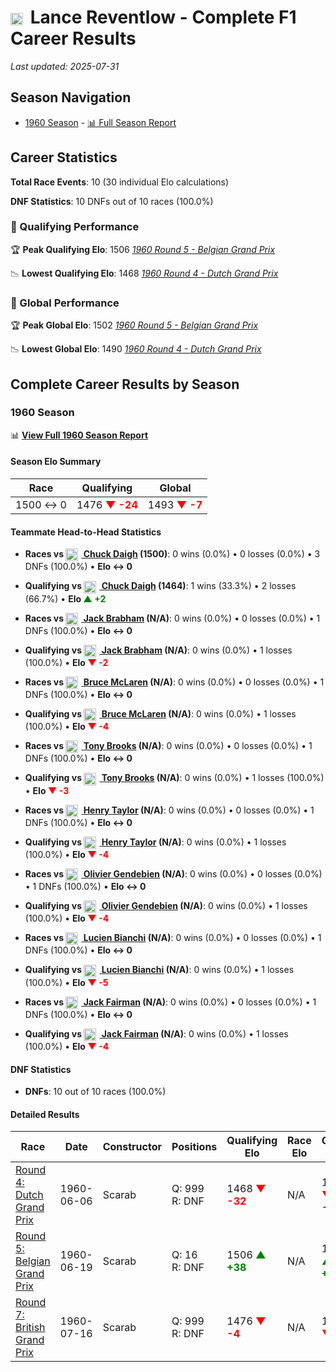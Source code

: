 # <img src="https://upload.wikimedia.org/wikipedia/commons/a/a4/Flag_of_the_United_States.svg" alt="United States" width="20" height="auto" style="vertical-align: middle; margin-right: 5px;" onerror="this.outerHTML='🇺🇸'; this.style.marginRight='5px';"/> Lance Reventlow - Complete F1 Career Results

*Last updated: 2025-07-31*

## Season Navigation

- [1960 Season](#1960-season) - [📊 Full Season Report](../seasons/1960-season-report)

## Career Statistics

**Total Race Events**: 10 (30 individual Elo calculations)

**DNF Statistics**: 10 DNFs out of 10 races (100.0%)

### 🏁 Qualifying Performance

🏆 **Peak Qualifying Elo**: 1506
   *[1960 Round 5 - Belgian Grand Prix](../seasons/1960-season-report#round-5-belgian-grand-prix)*

📉 **Lowest Qualifying Elo**: 1468
   *[1960 Round 4 - Dutch Grand Prix](../seasons/1960-season-report#round-4-dutch-grand-prix)*

### 🌟 Global Performance

🏆 **Peak Global Elo**: 1502
   *[1960 Round 5 - Belgian Grand Prix](../seasons/1960-season-report#round-5-belgian-grand-prix)*

📉 **Lowest Global Elo**: 1490
   *[1960 Round 4 - Dutch Grand Prix](../seasons/1960-season-report#round-4-dutch-grand-prix)*


## Complete Career Results by Season

### 1960 Season

📊 **[View Full 1960 Season Report](../seasons/1960-season-report)**

#### Season Elo Summary

| Race | Qualifying | Global |
|------|------------|--------|
| 1500 ↔ 0 | 1476 **<span style="color: red;">▼ -24</span>** | 1493 **<span style="color: red;">▼ -7</span>** |

#### Teammate Head-to-Head Statistics

- **Races vs [<img src="https://upload.wikimedia.org/wikipedia/commons/a/a4/Flag_of_the_United_States.svg" alt="United States" width="20" height="auto" style="vertical-align: middle; margin-right: 5px;" onerror="this.outerHTML='🇺🇸'; this.style.marginRight='5px';"/> Chuck Daigh](chuck-daigh) (1500)**: 0 wins (0.0%) • 0 losses (0.0%) • 3 DNFs (100.0%) • **Elo ↔ 0**
- **Qualifying vs [<img src="https://upload.wikimedia.org/wikipedia/commons/a/a4/Flag_of_the_United_States.svg" alt="United States" width="20" height="auto" style="vertical-align: middle; margin-right: 5px;" onerror="this.outerHTML='🇺🇸'; this.style.marginRight='5px';"/> Chuck Daigh](chuck-daigh) (1464)**: 1 wins (33.3%) • 2 losses (66.7%) • **Elo **<span style="color: green;">▲ +2</span>****

- **Races vs [<img src="https://upload.wikimedia.org/wikipedia/commons/8/88/Flag_of_Australia_%28converted%29.svg" alt="Australia" width="20" height="auto" style="vertical-align: middle; margin-right: 5px;" onerror="this.outerHTML='🇦🇺'; this.style.marginRight='5px';"/> Jack Brabham](jack-brabham) (N/A)**: 0 wins (0.0%) • 0 losses (0.0%) • 1 DNFs (100.0%) • **Elo ↔ 0**
- **Qualifying vs [<img src="https://upload.wikimedia.org/wikipedia/commons/8/88/Flag_of_Australia_%28converted%29.svg" alt="Australia" width="20" height="auto" style="vertical-align: middle; margin-right: 5px;" onerror="this.outerHTML='🇦🇺'; this.style.marginRight='5px';"/> Jack Brabham](jack-brabham) (N/A)**: 0 wins (0.0%) • 1 losses (100.0%) • **Elo **<span style="color: red;">▼ -2</span>****

- **Races vs [<img src="https://upload.wikimedia.org/wikipedia/commons/3/3e/Flag_of_New_Zealand.svg" alt="New Zealand" width="20" height="auto" style="vertical-align: middle; margin-right: 5px;" onerror="this.outerHTML='🇳🇿'; this.style.marginRight='5px';"/> Bruce McLaren](bruce-mclaren) (N/A)**: 0 wins (0.0%) • 0 losses (0.0%) • 1 DNFs (100.0%) • **Elo ↔ 0**
- **Qualifying vs [<img src="https://upload.wikimedia.org/wikipedia/commons/3/3e/Flag_of_New_Zealand.svg" alt="New Zealand" width="20" height="auto" style="vertical-align: middle; margin-right: 5px;" onerror="this.outerHTML='🇳🇿'; this.style.marginRight='5px';"/> Bruce McLaren](bruce-mclaren) (N/A)**: 0 wins (0.0%) • 1 losses (100.0%) • **Elo **<span style="color: red;">▼ -4</span>****

- **Races vs [<img src="https://upload.wikimedia.org/wikipedia/commons/thumb/8/83/Flag_of_the_United_Kingdom_%283-5%29.svg/512px-Flag_of_the_United_Kingdom_%283-5%29.svg.png?20250726143817" alt="United Kingdom" width="20" height="auto" style="vertical-align: middle; margin-right: 5px;" onerror="this.outerHTML='🇬🇧'; this.style.marginRight='5px';"/> Tony Brooks](tony-brooks) (N/A)**: 0 wins (0.0%) • 0 losses (0.0%) • 1 DNFs (100.0%) • **Elo ↔ 0**
- **Qualifying vs [<img src="https://upload.wikimedia.org/wikipedia/commons/thumb/8/83/Flag_of_the_United_Kingdom_%283-5%29.svg/512px-Flag_of_the_United_Kingdom_%283-5%29.svg.png?20250726143817" alt="United Kingdom" width="20" height="auto" style="vertical-align: middle; margin-right: 5px;" onerror="this.outerHTML='🇬🇧'; this.style.marginRight='5px';"/> Tony Brooks](tony-brooks) (N/A)**: 0 wins (0.0%) • 1 losses (100.0%) • **Elo **<span style="color: red;">▼ -3</span>****

- **Races vs [<img src="https://upload.wikimedia.org/wikipedia/commons/thumb/8/83/Flag_of_the_United_Kingdom_%283-5%29.svg/512px-Flag_of_the_United_Kingdom_%283-5%29.svg.png?20250726143817" alt="United Kingdom" width="20" height="auto" style="vertical-align: middle; margin-right: 5px;" onerror="this.outerHTML='🇬🇧'; this.style.marginRight='5px';"/> Henry Taylor](henry-taylor) (N/A)**: 0 wins (0.0%) • 0 losses (0.0%) • 1 DNFs (100.0%) • **Elo ↔ 0**
- **Qualifying vs [<img src="https://upload.wikimedia.org/wikipedia/commons/thumb/8/83/Flag_of_the_United_Kingdom_%283-5%29.svg/512px-Flag_of_the_United_Kingdom_%283-5%29.svg.png?20250726143817" alt="United Kingdom" width="20" height="auto" style="vertical-align: middle; margin-right: 5px;" onerror="this.outerHTML='🇬🇧'; this.style.marginRight='5px';"/> Henry Taylor](henry-taylor) (N/A)**: 0 wins (0.0%) • 1 losses (100.0%) • **Elo **<span style="color: red;">▼ -4</span>****

- **Races vs [<img src="https://upload.wikimedia.org/wikipedia/commons/6/65/Flag_of_Belgium.svg" alt="Belgium" width="20" height="auto" style="vertical-align: middle; margin-right: 5px;" onerror="this.outerHTML='🇧🇪'; this.style.marginRight='5px';"/> Olivier Gendebien](olivier-gendebien) (N/A)**: 0 wins (0.0%) • 0 losses (0.0%) • 1 DNFs (100.0%) • **Elo ↔ 0**
- **Qualifying vs [<img src="https://upload.wikimedia.org/wikipedia/commons/6/65/Flag_of_Belgium.svg" alt="Belgium" width="20" height="auto" style="vertical-align: middle; margin-right: 5px;" onerror="this.outerHTML='🇧🇪'; this.style.marginRight='5px';"/> Olivier Gendebien](olivier-gendebien) (N/A)**: 0 wins (0.0%) • 1 losses (100.0%) • **Elo **<span style="color: red;">▼ -4</span>****

- **Races vs [<img src="https://upload.wikimedia.org/wikipedia/commons/6/65/Flag_of_Belgium.svg" alt="Belgium" width="20" height="auto" style="vertical-align: middle; margin-right: 5px;" onerror="this.outerHTML='🇧🇪'; this.style.marginRight='5px';"/> Lucien Bianchi](lucien-bianchi) (N/A)**: 0 wins (0.0%) • 0 losses (0.0%) • 1 DNFs (100.0%) • **Elo ↔ 0**
- **Qualifying vs [<img src="https://upload.wikimedia.org/wikipedia/commons/6/65/Flag_of_Belgium.svg" alt="Belgium" width="20" height="auto" style="vertical-align: middle; margin-right: 5px;" onerror="this.outerHTML='🇧🇪'; this.style.marginRight='5px';"/> Lucien Bianchi](lucien-bianchi) (N/A)**: 0 wins (0.0%) • 1 losses (100.0%) • **Elo **<span style="color: red;">▼ -5</span>****

- **Races vs [<img src="https://upload.wikimedia.org/wikipedia/commons/thumb/8/83/Flag_of_the_United_Kingdom_%283-5%29.svg/512px-Flag_of_the_United_Kingdom_%283-5%29.svg.png?20250726143817" alt="United Kingdom" width="20" height="auto" style="vertical-align: middle; margin-right: 5px;" onerror="this.outerHTML='🇬🇧'; this.style.marginRight='5px';"/> Jack Fairman](jack-fairman) (N/A)**: 0 wins (0.0%) • 0 losses (0.0%) • 1 DNFs (100.0%) • **Elo ↔ 0**
- **Qualifying vs [<img src="https://upload.wikimedia.org/wikipedia/commons/thumb/8/83/Flag_of_the_United_Kingdom_%283-5%29.svg/512px-Flag_of_the_United_Kingdom_%283-5%29.svg.png?20250726143817" alt="United Kingdom" width="20" height="auto" style="vertical-align: middle; margin-right: 5px;" onerror="this.outerHTML='🇬🇧'; this.style.marginRight='5px';"/> Jack Fairman](jack-fairman) (N/A)**: 0 wins (0.0%) • 1 losses (100.0%) • **Elo **<span style="color: red;">▼ -4</span>****


#### DNF Statistics

- **DNFs**: 10 out of 10 races (100.0%)

#### Detailed Results

| Race | Date | Constructor | Positions | Qualifying Elo | Race Elo | Global Elo | Teammate |
|------|------|-------------|-----------|----------------|----------|------------|----------|
| [Round 4: Dutch Grand Prix](../seasons/1960-season-report#round-4-dutch-grand-prix) | 1960-06-06 | Scarab | Q: 999<br/>R: DNF | 1468 **<span style="color: red;">▼ -32</span>** | N/A | 1490 **<span style="color: red;">▼ -10</span>** | [<img src="https://upload.wikimedia.org/wikipedia/commons/a/a4/Flag_of_the_United_States.svg" alt="United States" width="20" height="auto" style="vertical-align: middle; margin-right: 5px;" onerror="this.outerHTML='🇺🇸'; this.style.marginRight='5px';"/> Chuck Daigh](chuck-daigh)<br/>Q: 999<br/>R: DNF |
| [Round 5: Belgian Grand Prix](../seasons/1960-season-report#round-5-belgian-grand-prix) | 1960-06-19 | Scarab | Q: 16<br/>R: DNF | 1506 **<span style="color: green;">▲ +38</span>** | N/A | 1502 **<span style="color: green;">▲ +11</span>** | [<img src="https://upload.wikimedia.org/wikipedia/commons/a/a4/Flag_of_the_United_States.svg" alt="United States" width="20" height="auto" style="vertical-align: middle; margin-right: 5px;" onerror="this.outerHTML='🇺🇸'; this.style.marginRight='5px';"/> Chuck Daigh](chuck-daigh)<br/>Q: 18<br/>R: DNF |
| [Round 7: British Grand Prix](../seasons/1960-season-report#round-7-british-grand-prix) | 1960-07-16 | Scarab | Q: 999<br/>R: DNF | 1476 **<span style="color: red;">▼ -4</span>** | N/A | 1493 **<span style="color: red;">▼ -1</span>** | [<img src="https://upload.wikimedia.org/wikipedia/commons/8/88/Flag_of_Australia_%28converted%29.svg" alt="Australia" width="20" height="auto" style="vertical-align: middle; margin-right: 5px;" onerror="this.outerHTML='🇦🇺'; this.style.marginRight='5px';"/> Jack Brabham](jack-brabham)<br/>Q: N/A<br/>R: N/A |

